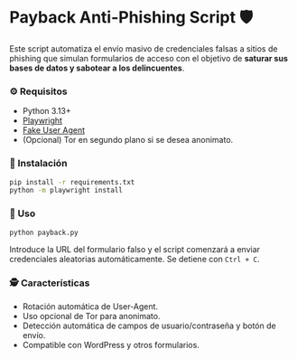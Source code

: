 # Payback Anti-Phishing Script 🛡️

Este script automatiza el envío masivo de credenciales falsas a sitios de phishing que simulan formularios de acceso con el objetivo de **saturar sus bases de datos y sabotear a los delincuentes**.

### ⚙️ Requisitos

- Python 3.13+
- [Playwright](https://playwright.dev/python/)
- [Fake User Agent](https://pypi.org/project/fake-useragent/)
- (Opcional) Tor en segundo plano si se desea anonimato.

### 🚀 Instalación

```bash
pip install -r requirements.txt
python -m playwright install
```

### 🧠 Uso

```bash
python payback.py
```

Introduce la URL del formulario falso y el script comenzará a enviar credenciales aleatorias automáticamente. Se detiene con `Ctrl + C`.

### 🕵️ Características

- Rotación automática de User-Agent.
- Uso opcional de Tor para anonimato.
- Detección automática de campos de usuario/contraseña y botón de envío.
- Compatible con WordPress y otros formularios.
